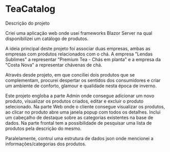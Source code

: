 # TeaCatalog

Descrição do projeto

Criei uma aplicação web onde usei frameworks Blazor Server na qual disponibilizei um catálogo de produtos.

A ideia principal deste projeto foi associar duas empresas, ambas as empresas com produtos relacionados com o chá. A empresa "Lendas Sublimes" a representar "Premium Tea - Chás em planta" e a empresa da "Costa Nova" a representar chávenas de chá.

Através desde projeto, em que conciliei dois produtos que se complementam, procurei despertar os sentidos dos consumidores e criar um ambiente de conforto, glamour e qualidade nesta época de inverno.

Este projeto engloba a parte Admin onde consegue adicionar um novo produto, visualizar os produtos criados, editar e excluir o produto selecionado. 
Na parte Web onde o cliente consegue visualizar os produtos, ao clicar no produto abre uma janela popup com todos os detalhes. Inclui um cabeçalho de destaque sobre as categorias existentes na base de dados. Na parte frontal tem a possibilidade de pesquisar uma lista de produtos pela descrição do mesmo.

Paralelamente, contruí uma estrutura de dados json onde mencionei a informações/categorias dos produtos.

